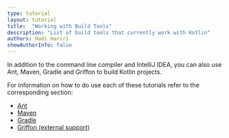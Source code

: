 ```yaml
---
type: tutorial
layout: tutorial
title:  "Working with Build Tools"
description: "List of build tools that currently work with Kotlin"
authors: Hadi Hariri
showAuthorInfo: false
---
```

In addition to the command line compiler and IntelliJ IDEA, you can also use Ant, Maven, Gradle and Griffon to build Kotlin projects.

For information on how to do use each of these tutorials refer to the corresponding section:

- [Ant](/docs/reference/using-ant.html)
- [Maven](/docs/reference/using-maven.html)
- [Gradle](/docs/reference/using-gradle.html)
- [Griffon (external support)](/docs/reference/using-griffon.html)
